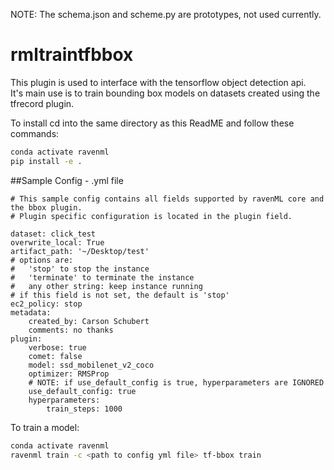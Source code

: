 NOTE: The schema.json and scheme.py are prototypes, not used currently.
# rmltraintfbbox
This plugin is used to interface with the tensorflow object detection api.   
It's main use is to train bounding box models on datasets created using the tfrecord plugin.

To install cd into the same directory as this ReadME and follow these commands:
```bash
conda activate ravenml
pip install -e .
```
##Sample Config - .yml file
```
# This sample config contains all fields supported by ravenML core and the bbox plugin.
# Plugin specific configuration is located in the plugin field.

dataset: click_test
overwrite_local: True
artifact_path: '~/Desktop/test'
# options are:
#   'stop' to stop the instance
#   'terminate' to terminate the instance
#   any other string: keep instance running
# if this field is not set, the default is 'stop'
ec2_policy: stop
metadata:
    created_by: Carson Schubert
    comments: no thanks
plugin:
    verbose: true
    comet: false
    model: ssd_mobilenet_v2_coco
    optimizer: RMSProp
    # NOTE: if use_default_config is true, hyperparameters are IGNORED
    use_default_config: true
    hyperparameters:
        train_steps: 1000
```


To train a model:
```bash
conda activate ravenml
ravenml train -c <path to config yml file> tf-bbox train
```

